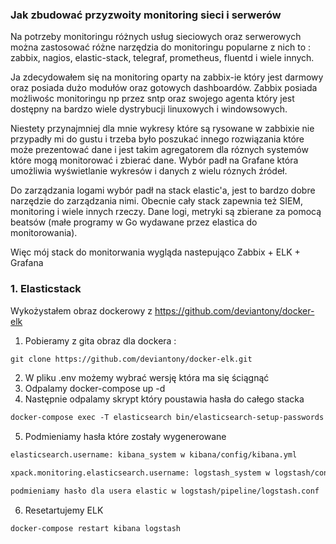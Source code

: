 ### Jak zbudować przyzwoity monitoring sieci i serwerów 

Na potrzeby monitoringu różnych usług sieciowych oraz serwerowych można zastosować różne narzędzia do monitoringu popularne z nich to : zabbix, nagios, elastic-stack, telegraf, prometheus, fluentd i wiele innych. 

Ja zdecydowałem się na monitoring oparty na zabbix-ie który jest darmowy oraz posiada dużo modułów oraz gotowych dashboardów. Zabbix posiada możliwośc monitoringu np przez sntp oraz swojego agenta który jest dostępny na bardzo wiele dystrybucji linuxowych i windowsowych. 

Niestety przynajmniej dla mnie wykresy które są rysowane w zabbixie nie przypadły mi do gustu i trzeba było poszukać innego rozwiązania które może prezentować dane i jest takim agregatorem dla róznych systemów które mogą monitorować i zbierać dane. Wybór padł na Grafane która umożliwia wyświetlanie wykresów i danych z wielu róznych źródeł.

Do zarządzania logami wybór padł na stack elastic'a, jest to bardzo dobre narzędzie do zarządzania nimi. Obecnie cały stack zapewnia też SIEM, monitoring i wiele innych rzeczy. Dane logi, metryki są zbierane za pomocą beatsów (małe programy w Go wydawane przez elastica do monitorowania).


Więc mój stack do monitorwania wygląda nastepująco Zabbix + ELK + Grafana

### 1. Elasticstack

Wykożystałem obraz dockerowy z https://github.com/deviantony/docker-elk 


1. Pobieramy z gita obraz dla dockera :
```markdown
git clone https://github.com/deviantony/docker-elk.git
```
2. W pliku .env możemy wybrać wersję która ma się ściągnąć
3. Odpalamy docker-compose up -d
4. Następnie odpalamy skrypt który poustawia hasła do całego stacka 
```markdown
docker-compose exec -T elasticsearch bin/elasticsearch-setup-passwords auto --batch
```
5. Podmieniamy hasła które zostały wygenerowane 
```markdown
elasticsearch.username: kibana_system w kibana/config/kibana.yml

xpack.monitoring.elasticsearch.username: logstash_system w logstash/config/logstash.yml

podmieniamy hasło dla usera elastic w logstash/pipeline/logstash.conf
```

6. Resetartujemy ELK
```markdown
docker-compose restart kibana logstash
```
